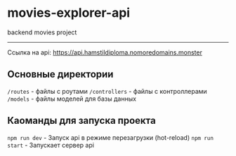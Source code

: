# movies-explorer-api
backend movies project

____________________

Ссылка на api: https://api.hamstildiploma.nomoredomains.monster

## Основные директории

`/routes` - файлы с роутами
`/controllers` - файлы с контроллерами
`/models` - файлы моделей для базы данных

## Каоманды для запуска проекта

`npm run dev` - Запуск api в режиме перезагрузки (hot-reload)
`npm run start` - Запускает сервер api
